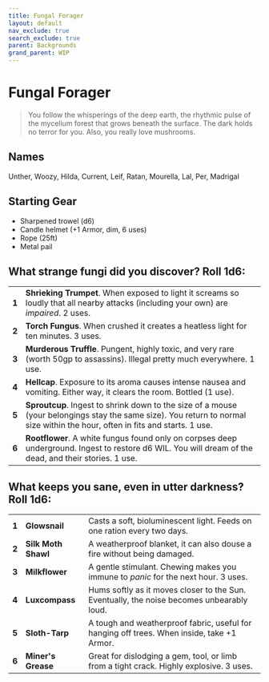 ```yaml
---
title: Fungal Forager
layout: default
nav_exclude: true
search_exclude: true
parent: Backgrounds
grand_parent: WIP
---
```


# Fungal Forager

> You follow the whisperings of the deep earth, the rhythmic pulse of the mycelium forest that grows beneath the surface. The dark holds no terror for you. Also, you really love mushrooms.

## Names

Unther, Woozy, Hilda, Current, Leif, Ratan, Mourella, Lal, Per, Madrigal

## Starting Gear

- Sharpened trowel (d6)
- Candle helmet (+1 Armor, dim, 6 uses)
- Rope (25ft)
- Metal pail

## What strange fungi did you discover? Roll 1d6:

|       |                                                                                                                                                                        |
| ----- | ---------------------------------------------------------------------------------------------------------------------------------------------------------------------- |
| **1** | **Shrieking Trumpet**. When exposed to light it screams so loudly that all nearby attacks (including your own) are _impaired_. 2 uses.                                        |
| **2** | **Torch Fungus**. When crushed it creates a heatless light for ten minutes. 3 uses.                                                                                    |
| **3** | **Murderous Truffle**. Pungent, highly toxic, and very rare (worth 50gp to assassins).  Illegal pretty much everywhere. 1 use.                                                 |
| **4** | **Hellcap**. Exposure to its aroma causes intense nausea and vomiting. Either way, it clears the room. Bottled (1 use).                                                |
| **5** | **Sproutcup**. Ingest to shrink down to the size of a mouse (your belongings stay the same size). You return to normal size within the hour, often in fits and starts. 1 use. |
| **6** | **Rootflower**. A white fungus found only on corpses deep underground. Ingest to restore d6 WIL. You will dream of the dead, and their stories. 1 use.                 |

## What keeps you sane, even in utter darkness? Roll 1d6:

|       |                     |                                                                                              |
| ----- | ------------------- | -------------------------------------------------------------------------------------------- |
| **1** | **Glowsnail**       | Casts a soft, bioluminescent light. Feeds on one ration every two days.                      |
| **2** | **Silk Moth Shawl** | A weatherproof blanket, it can also douse a fire without being damaged.                      |
| **3** | **Milkflower**      | A gentle stimulant. Chewing makes you immune to _panic_ for the next hour. 3 uses.           |
| **4** | **Luxcompass**      | Hums softly as it moves closer to the Sun. Eventually, the noise becomes unbearably loud.    |
| **5** | **Sloth-Tarp**      | A tough and weatherproof fabric, useful for hanging off trees. When inside, take +1 Armor. |
| **6** | **Miner's Grease**  | Great for dislodging a gem, tool, or limb from a tight crack. Highly explosive. 3 uses.      |

